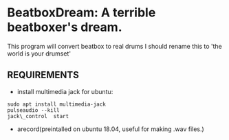 # BeatboxDream: A terrible beatboxer's dream.

This program will convert beatbox to real drums
I should rename this to 'the world is your drumset'

## REQUIREMENTS
* install multimedia jack for ubuntu:
```
sudo apt install multimedia-jack
pulseaudio --kill
jack\_control  start
```
* arecord(preintalled on ubuntu 18.04, useful for making .wav files.)
